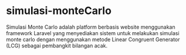 # simulasi-monteCarlo
 Simulasi Monte Carlo adalah platform berbasis website menggunakan framework Laravel yang menyediakan sistem untuk melakukan simulasi monte carlo dengan menggunakan metode Linear Congruent Generator (LCG) sebagai pembangkit bilangan acak.

